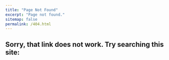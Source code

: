```yaml
---
title: "Page Not Found"
excerpt: "Page not found."
sitemap: false
permalink: /404.html
---
```

## Sorry, that link does not work. Try searching this site:

<script>
  var GOOG_FIXURL_LANG = 'en';
  var GOOG_FIXURL_SITE = '{{ site.url }}'
</script>
<script src="https://linkhelp.clients.google.com/tbproxy/lh/wm/fixurl.js">
</script>
